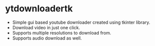# ytdownloadertk

* Simple gui based youtube downloader created using tkinter library. 
* Download video in just one click.
* Supports multiple resolutions to download from.
* Supports audio download as well.


